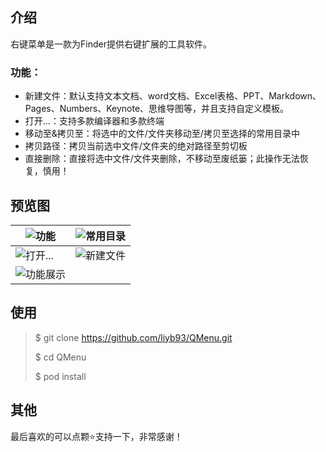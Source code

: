 ## 介绍

右键菜单是一款为Finder提供右键扩展的工具软件。

### 功能：

- 新建文件：默认支持文本文档、word文档、Excel表格、PPT、Markdown、Pages、Numbers、Keynote、思维导图等，并且支持自定义模板。
- 打开...：支持多款编译器和多款终端
- 移动至&拷贝至：将选中的文件/文件夹移动至/拷贝至选择的常用目录中
- 拷贝路径：拷贝当前选中文件/文件夹的绝对路径至剪切板
- 直接删除：直接将选中文件/文件夹删除，不移动至废纸篓；此操作无法恢复，慎用！

## 预览图

| ![功能](https://raw.githubusercontent.com/liyb93/QMenu/master/screenshot/feature.png) | ![常用目录](https://raw.githubusercontent.com/liyb93/QMenu/master/screenshot/directory.png) |
| ------------------------------------------------------------ | ------------------------------------------------------------ |
| ![打开...](https://raw.githubusercontent.com/liyb93/QMenu/master/screenshot/launch.png) | ![新建文件](https://raw.githubusercontent.com/liyb93/QMenu/master/screenshot/file.png) |
| ![功能展示](https://raw.githubusercontent.com/liyb93/QMenu/master/screenshot/show.png) |                                                              |

## 使用

> $ git clone https://github.com/liyb93/QMenu.git
>
> $ cd QMenu
>
> $ pod install

## 其他

最后喜欢的可以点颗⭐支持一下，非常感谢！
